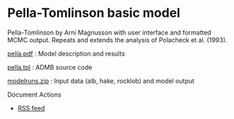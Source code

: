 #  Pella-Tomlinson basic model

Pella-Tomlinson by Arni Magnusson with user interface and formatted MCMC output. Repeats and extends the analysis of Polacheck et al. (1993).

[pella.pdf][1]
:  Model description and results

[pella.tpl][2]
:  ADMB source code

[modelruns.zip][3]
:  Input data (alb, hake, rocklob) and model output

Document Actions

* [RSS feed][4]

[1]: http/www.hafro.i~arnimpella.pdf
[2]: http/www.hafro.i~arnimpella.tpl
[3]: http/www.hafro.i~arnimmodelruns.zip
[4]: RSS ""
